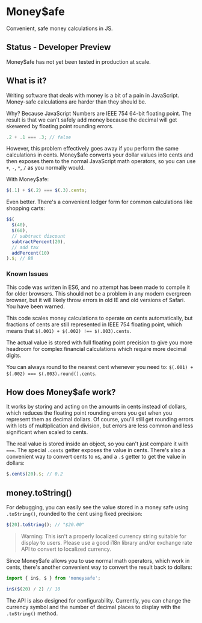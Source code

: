 # Money$afe

Convenient, safe money calculations in JS.

## Status - Developer Preview

Money$afe has not yet been tested in production at scale.

## What is it?

Writing software that deals with money is a bit of a pain in JavaScript. Money-safe calculations are harder than they should be.

Why? Because JavaScript Numbers are IEEE 754 64-bit floating point. The result is that we can't safely add money because the decimal will get skewered by floating point rounding errors.

```js
.2 + .1 === .3; // false
```
However, this problem effectively goes away if you perform the same calculations in cents. Money$afe converts your dollar values into cents and then exposes them to the normal JavaScript math operators, so you can use `+`, `-`, `*`, `/` as you normally would.

With Money$afe:

```js
$(.1) + $(.2) === $(.3).cents;
```

Even better. There's a convenient ledger form for common calculations like shopping carts:

```js
$$(
  $(40),
  $(60),
  // subtract discount
  subtractPercent(20),
  // add tax
  addPercent(10)
).$; // 88
```

### Known Issues

This code was written in ES6, and no attempt has been made to compile it for older browsers. This should not be a problem in any modern evergreen browser, but it will likely throw errors in old IE and old versions of Safari. You have been warned.

This code scales money calculations to operate on cents automatically, but fractions of cents are still represented in IEEE 754 floating point, which means that `$(.001) + $(.002) !== $(.003).cents`.

The actual value is stored with full floating point precision to give you more headroom for complex financial calculations which require more decimal digits.

You can always round to the nearest cent whenever you need to: `$(.001) + $(.002) === $(.003).round().cents`.


## How does Money$afe work?

It works by storing and acting on the amounts in cents instead of dollars, which reduces the floating point rounding errors you get when you represent them as decimal dollars. Of course, you'll still get rounding errors with lots of multiplication and division, but errors are less common and less significant when scaled to cents.

The real value is stored inside an object, so you can't just compare it with `===`. The special `.cents` getter exposes the value in cents. There's also a convenient way to convert cents to `m$`, and a `.$` getter to get the value in dollars:

```js
$.cents(20).$; // 0.2
```

## money.toString()

For debugging, you can easily see the value stored in a money safe using `.toString()`, rounded to the cent using fixed precision:

```js
$(20).toString(); // "$20.00"
```

> Warning: This isn't a properly localized currency string suitable for display to users. Please use a good i18n library and/or exchange rate API to convert to localized currency.

Since Money$afe allows you to use normal math operators, which work in cents, there's another convenient way to convert the result back to dollars:

```js
import { in$, $ } from 'moneysafe';

in$($(20) / 2) // 10
```

The API is also designed for configurability. Currently, you can change the currency symbol and the number of decimal places to display with the `.toString()` method.
